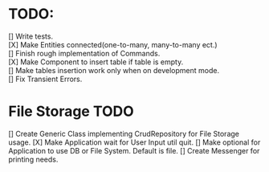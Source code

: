 # TODO:
[] Write tests.  
[X] Make Entities connected(one-to-many, many-to-many ect.)  
[] Finish rough implementation of Commands.  
[X] Make Component to insert table if table is empty.   
[] Make tables insertion work only when on development mode.  
[] Fix Transient Errors.
# File Storage TODO
[] Create Generic Class implementing CrudRepository for File Storage usage.
[X] Make Application wait for User Input util quit.
[] Make optional for Application to use DB or File System. Default is file.
[] Create Messenger for printing needs.